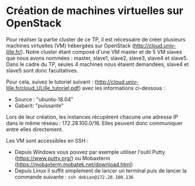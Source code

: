 # Création de machines virtuelles sur OpenStack

Pour réaliser la partie cluster de ce TP, il est nécessaire de créer plusieurs machines virtuelles (VM) hébergées sur OpenStack (http://cloud.univ-lille.fr/).
Notre cluster étant composé d'une VM master et de 5 VM slaves que nous avons nommées : master, slave1, slave2, slave3, slave4 et slave5. Dans le cadre du TP, seules 4 machines nous étaient demandées, slave4 et slave5 sont donc facultatives.

Pour cela, suivez le tutoriel suivant : (http://cloud.univ-lille.fr/cloud_ULille_tutoriel.pdf) avec les informations ci-dessous :
- Source : "ubuntu-18.04"
- Gabarit: "puissante"

Lors de leur création, les instances récupèrent chacune une adresse IP dans le même réseau : 172.28.100.0/16. Elles peuvent donc communiquer entre elles directement.

Les VM sont accessibles en SSH :
- Depuis Windows vous pouvez par exemple utiliser l'outil Putty (https://www.putty.org/) ou Mobaxterm (https://mobaxterm.mobatek.net/download.html)
- Depuis Linux il suffit simplement de lancer un terminal puis de lancer la commande suivante :
`ssh debian@172.28.100.136`


